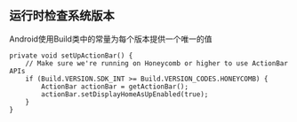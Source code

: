 <h2 id="checkSystemVerionInruntime">运行时检查系统版本</h2>
Android使用Build类中的常量为每个版本提供一个唯一的值

```
private void setUpActionBar() {
    // Make sure we're running on Honeycomb or higher to use ActionBar APIs
    if (Build.VERSION.SDK_INT >= Build.VERSION_CODES.HONEYCOMB) {
        ActionBar actionBar = getActionBar();
        actionBar.setDisplayHomeAsUpEnabled(true);
    }
}
```